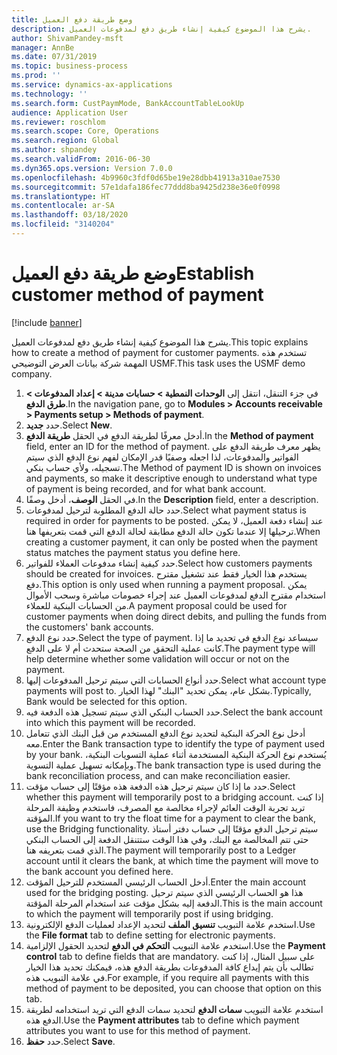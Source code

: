 ```yaml
---
title: ‏‫وضع طريقة دفع العميل‬
description: يشرح هذا الموضوع كيفية إنشاء طريق دفع لمدفوعات العميل.
author: ShivamPandey-msft
manager: AnnBe
ms.date: 07/31/2019
ms.topic: business-process
ms.prod: ''
ms.service: dynamics-ax-applications
ms.technology: ''
ms.search.form: CustPaymMode, BankAccountTableLookUp
audience: Application User
ms.reviewer: roschlom
ms.search.scope: Core, Operations
ms.search.region: Global
ms.author: shpandey
ms.search.validFrom: 2016-06-30
ms.dyn365.ops.version: Version 7.0.0
ms.openlocfilehash: 4b9960c3fdf0d65be19e28dbb41913a310ae7530
ms.sourcegitcommit: 57e1dafa186fec77ddd8ba9425d238e36e0f0998
ms.translationtype: HT
ms.contentlocale: ar-SA
ms.lasthandoff: 03/18/2020
ms.locfileid: "3140204"
---
```

# <a name="establish-customer-method-of-payment"></a><span data-ttu-id="68c8b-103">‏‫وضع طريقة دفع العميل‬</span><span class="sxs-lookup"><span data-stu-id="68c8b-103">Establish customer method of payment</span></span>

[!include [banner](../../includes/banner.md)]

<span data-ttu-id="68c8b-104">يشرح هذا الموضوع كيفية إنشاء طريق دفع لمدفوعات العميل.</span><span class="sxs-lookup"><span data-stu-id="68c8b-104">This topic explains how to create a method of payment for customer payments.</span></span> <span data-ttu-id="68c8b-105">تستخدم هذه المهمة شركة بيانات العرض التوضيحي USMF.</span><span class="sxs-lookup"><span data-stu-id="68c8b-105">This task uses the USMF demo company.</span></span>

1. <span data-ttu-id="68c8b-106">في جزء التنقل، انتقل إلى **الوحدات النمطية‬ > حسابات مدينة‬ > إعداد المدفوعات‬ > طرق الدفع‬**.</span><span class="sxs-lookup"><span data-stu-id="68c8b-106">In the navigation pane, go to **Modules > Accounts receivable > Payments setup > Methods of payment**.</span></span>
2. <span data-ttu-id="68c8b-107">حدد **جديد**.</span><span class="sxs-lookup"><span data-stu-id="68c8b-107">Select **New**.</span></span>
3. <span data-ttu-id="68c8b-108">أدخل معرفًا لطريقة الدفع في الحقل **طريقة الدفع**.</span><span class="sxs-lookup"><span data-stu-id="68c8b-108">In the **Method of payment** field, enter an ID for the method of payment.</span></span> <span data-ttu-id="68c8b-109">يظهر معرف طريقة الدفع على الفواتير والمدفوعات، لذا اجعله وصفيًا قدر الإمكان لفهم نوع الدفع الذي سيتم تسجيله، ولأي حساب بنكي.</span><span class="sxs-lookup"><span data-stu-id="68c8b-109">The Method of payment ID is shown on invoices and payments, so make it descriptive enough to understand what type of payment is being recorded, and for what bank account.</span></span>  
4. <span data-ttu-id="68c8b-110">في الحقل **الوصف**، أدخل وصفًا.</span><span class="sxs-lookup"><span data-stu-id="68c8b-110">In the **Description** field, enter a description.</span></span>
5. <span data-ttu-id="68c8b-111">حدد حالة الدفع المطلوبة لترحيل لمدفوعات.</span><span class="sxs-lookup"><span data-stu-id="68c8b-111">Select what payment status is required in order for payments to be posted.</span></span> <span data-ttu-id="68c8b-112">عند إنشاء دفعة العميل، لا يمكن ترحيلها إلا عندما تكون حالة الدفع مطابقة لحالة الدفع التي قمت بتعريفها هنا.</span><span class="sxs-lookup"><span data-stu-id="68c8b-112">When creating a customer payment, it can only be posted when the payment status matches the payment status you define here.</span></span>  
6. <span data-ttu-id="68c8b-113">حدد كيفية إنشاء مدفوعات العملاء للفواتير.</span><span class="sxs-lookup"><span data-stu-id="68c8b-113">Select how customers payments should be created for invoices.</span></span> <span data-ttu-id="68c8b-114">يستخدم هذا الخيار فقط عند تشغيل مقترح دفع.</span><span class="sxs-lookup"><span data-stu-id="68c8b-114">This option is only used when running a payment proposal.</span></span> <span data-ttu-id="68c8b-115">يمكن استخدام مقترح الدفع لمدفوعات العميل عند إجراء خصومات مباشرة وسحب الأموال من الحسابات البنكية للعملاء.</span><span class="sxs-lookup"><span data-stu-id="68c8b-115">A payment proposal could be used for customer payments when doing direct debits, and pulling the funds from the customers' bank accounts.</span></span>  
7. <span data-ttu-id="68c8b-116">حدد نوع الدفع.</span><span class="sxs-lookup"><span data-stu-id="68c8b-116">Select the type of payment.</span></span> <span data-ttu-id="68c8b-117">سيساعد نوع الدفع في تحديد ما إذا كانت عملية التحقق من الصحة ستحدث أم لا على الدفع.</span><span class="sxs-lookup"><span data-stu-id="68c8b-117">The payment type will help determine whether some validation will occur or not on the payment.</span></span>  
8. <span data-ttu-id="68c8b-118">حدد أنواع الحسابات التي سيتم ترحيل المدفوعات إليها.</span><span class="sxs-lookup"><span data-stu-id="68c8b-118">Select what account type payments will post to.</span></span> <span data-ttu-id="68c8b-119">بشكل عام، يمكن تحديد "البنك" لهذا الخيار.</span><span class="sxs-lookup"><span data-stu-id="68c8b-119">Typically, Bank would be selected for this option.</span></span>  
9. <span data-ttu-id="68c8b-120">حدد الحساب البنكي الذي سيتم تسجيل هذه الدفعة فيه.</span><span class="sxs-lookup"><span data-stu-id="68c8b-120">Select the bank account into which this payment will be recorded.</span></span>
10. <span data-ttu-id="68c8b-121">أدخل نوع الحركة البنكية لتحديد نوع الدفع المستخدم من قبل البنك الذي تتعامل معه.</span><span class="sxs-lookup"><span data-stu-id="68c8b-121">Enter the Bank transaction type to identify the type of payment used by your bank.</span></span> <span data-ttu-id="68c8b-122">يُستخدم نوع الحركة البنكية المستخدمة أثناء عملية التسويات البنكية، وبإمكانه تسهيل عملية التسوية.</span><span class="sxs-lookup"><span data-stu-id="68c8b-122">The bank transaction type is used during the bank reconciliation process, and can make reconciliation easier.</span></span>  
11. <span data-ttu-id="68c8b-123">حدد ما إذا كان سيتم ترحيل هذه الدفعة هذه مؤقتًا إلى حساب مؤقت.</span><span class="sxs-lookup"><span data-stu-id="68c8b-123">Select whether this payment will temporarily post to a bridging account.</span></span> <span data-ttu-id="68c8b-124">إذا كنت تريد تجربة الوقت العائم لإجراء مخالصة مع المصرف، فاستخدم وظيفة المرحلة المؤقتة.</span><span class="sxs-lookup"><span data-stu-id="68c8b-124">If you want to try the float time for a payment to clear the bank, use the Bridging functionality.</span></span> <span data-ttu-id="68c8b-125">سيتم ترحيل الدفع مؤقتًا إلى حساب دفتر أستاذ حتى تتم المخالصة مع البنك، وفي هذا الوقت ستتنقل الدفعة إلى الحساب البنكي الذي قمت بتعريفه هنا.</span><span class="sxs-lookup"><span data-stu-id="68c8b-125">The payment will temporarily post to a Ledger account until it clears the bank, at which time the payment will move to the bank account you defined here.</span></span>  
12. <span data-ttu-id="68c8b-126">أدخل الحساب الرئيسي المستخدم للترحيل المؤقت.</span><span class="sxs-lookup"><span data-stu-id="68c8b-126">Enter the main account used for the bridging posting.</span></span> <span data-ttu-id="68c8b-127">هذا هو الحساب الرئيسي الذي سيتم ترحيل الدفعة إليه بشكل مؤقت عند استخدام المرحلة المؤقتة.</span><span class="sxs-lookup"><span data-stu-id="68c8b-127">This is the main account to which the payment will temporarily post if using bridging.</span></span>  
13. <span data-ttu-id="68c8b-128">استخدم علامة التبويب **تنسيق الملف** لتحديد الإعداد لعمليات الدفع الإلكترونية.</span><span class="sxs-lookup"><span data-stu-id="68c8b-128">Use the **File format** tab to define setting for electronic payments.</span></span>
14. <span data-ttu-id="68c8b-129">استخدم علامة التبويب **التحكم في الدفع** لتحديد الحقول الإلزامية.</span><span class="sxs-lookup"><span data-stu-id="68c8b-129">Use the **Payment control** tab to define fields that are mandatory.</span></span> <span data-ttu-id="68c8b-130">على سبيل المثال، إذا كنت تطالب بأن يتم إيداع كافة المدفوعات بطريقة الدفع هذه، فيمكنك تحديد هذا الخيار في علامة التبويب هذه.</span><span class="sxs-lookup"><span data-stu-id="68c8b-130">For example, if you require all payments with this method of payment to be deposited, you can choose that option on this tab.</span></span>  
15. <span data-ttu-id="68c8b-131">استخدم علامة التبويب **سمات الدفع** لتحديد سمات الدفع التي تريد استخدامه لطريقة الدفع هذه.</span><span class="sxs-lookup"><span data-stu-id="68c8b-131">Use the **Payment attributes** tab to define which payment attributes you want to use for this method of payment.</span></span>
16. <span data-ttu-id="68c8b-132">حدد **حفظ**.</span><span class="sxs-lookup"><span data-stu-id="68c8b-132">Select **Save**.</span></span>

